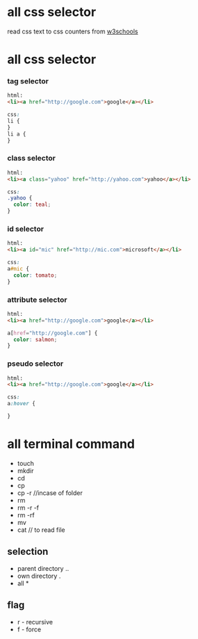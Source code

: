 # all css selector
read css text to css counters from [w3schools](https://www.w3schools.com/css/css_text.asp)


# all css selector
### tag selector
~~~html
html:
<li><a href="http://google.com">google</a></li>
~~~

~~~css
css:
li {
}
li a {
}
~~~

### class selector
~~~html
html:
<li><a class="yahoo" href="http://yahoo.com">yahoo</a></li>
~~~

~~~css
css:
.yahoo {
  color: teal;
}
~~~

### id selector
~~~html
html:
<li><a id="mic" href="http://mic.com">microsoft</a></li>
~~~

~~~css
css:
a#mic {
  color: tomato;
}
~~~

### attribute selector
~~~html
html:
<li><a href="http://google.com">google</a></li>
~~~

~~~css
a[href="http://google.com"] {
  color: salmon;
}
~~~

### pseudo selector
~~~html
html:
<li><a href="http://google.com">google</a></li>
~~~

~~~css
css:
a:hover {

}
~~~

# all terminal command
* touch <filename>
* mkdir <foldername>
* cd <foldername>
* cp <source> <destination>
* cp -r <source> <destination> //incase of folder
* rm <filname>
* rm -r -f  <foldername>
* rm -rf  <foldername>
* mv <source> <destination>
* cat <filename> // to read file

## selection 
* parent directory ..
* own directory .
* all *

## flag
* r - recursive
* f - force



